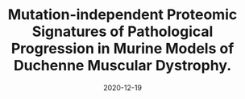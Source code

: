 ---
link: https://doi.org/10.1074/mcp.ra120.002345
journal: Mol Cell Proteomics
title: "Mutation-independent Proteomic Signatures of Pathological Progression in Murine Models of Duchenne Muscular Dystrophy."
date: 2020-12-19
authors: Westering, T.L.E. van, Johansson, H.J., Hanson, B., Coenen-Stass, A.M.L., Lomonosova, Y., Tanihata, J., Motohashi, N., Yokota, T., Takeda, S., Lehtiö, J., Wood, M.J.A., Andaloussi, S.E., Aoki, Y., Roberts, T.C.
---